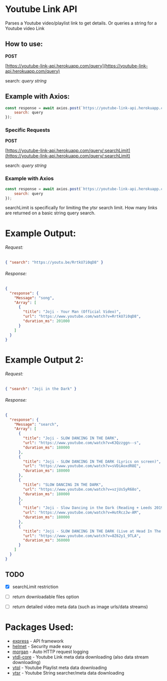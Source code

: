 # Youtube Link API
Parses a Youtube video/playlist link to get details. Or queries a string for a Youtube video Link

## How to use:

**POST**

[https://youtube-link-api.herokuapp.com/query](https://youtube-link-api.herokuapp.com/query)

search: *query string*


## Example with Axios:
```js
const response = await axios.post(`https://youtube-link-api.herokuapp.com/query`, {
    search: query
});
```

### Specific Requests

**POST**

[https://youtube-link-api.herokuapp.com/query/:searchLimit](https://youtube-link-api.herokuapp.com/query/:searchLimit)

search: *query string*

### Example with Axios
```js
const response = await axios.post(`https://youtube-link-api.herokuapp.com/query/50`, {
    search: query
});
```
searchLimit is specifically for limiting the ytsr search limit. How many links are returned on a basic string query search.

# Example Output:
###### Request:
```json
{ "search": "https://youtu.be/RrtkU7i0qD8" }
```
###### Response:
```json
{
  "response": {
    "Message": "song",
    "Array": [
      {
        "title": "Joji - Your Man (Official Video)",
        "url": "https://www.youtube.com/watch?v=RrtkU7i0qD8",
        "duration_ms": 201000
      }
    ]
  }
}
```
# Example Output 2:
###### Request:
```json
{ "search": "Joji in the Dark" }
```
###### Response:
```json
{
  "response": {
    "Message": "search",
    "Array": [
      {
        "title": "Joji - SLOW DANCING IN THE DARK",
        "url": "https://www.youtube.com/watch?v=K3Qzzggn--s",
        "duration_ms": 180000
      },
      {
        "title": "Joji - SLOW DANCING IN THE DARK (Lyrics on screen)",
        "url": "https://www.youtube.com/watch?v=sVDiAoxdR8E",
        "duration_ms": 180000
      },
      {
        "title": "SLOW DANCING IN THE DARK",
        "url": "https://www.youtube.com/watch?v=vzjUs5yR68o",
        "duration_ms": 180000
      },
      {
        "title": "Joji - Slow Dancing in the Dark (Reading + Leeds 2019)",
        "url": "https://www.youtube.com/watch?v=HutRczJw-AM",
        "duration_ms": 180000
      },
      {
        "title": "Joji - SLOW DANCING IN THE DARK (Live at Head In The Clouds Festival 2019)",
        "url": "https://www.youtube.com/watch?v=8Z62y1_9TLA",
        "duration_ms": 360000
      }
    ]
  }
}
```



## TODO
- [x] searchLimit restriction
- [ ] return downloadable files option
- [ ] return detailed video meta data (such as image urls/data streams)


# Packages Used:
- [express](https://expressjs.com/) - API framework
- [helmet](https://www.npmjs.com/package/helmet) - Security made easy
- [morgan](https://www.npmjs.com/package/helmet) - Auto HTTP request logging
- [ytdl-core](https://www.npmjs.com/package/ytdl-core) - Youtube Link meta data downloading (also data stream downloading)
- [ytpl](https://www.npmjs.com/package/ytpl?activeTab=readme) - Youtube Playlist meta data downloading
- [ytsr](https://www.npmjs.com/package/ytsr) - Youtube String searcher/meta data downloading

